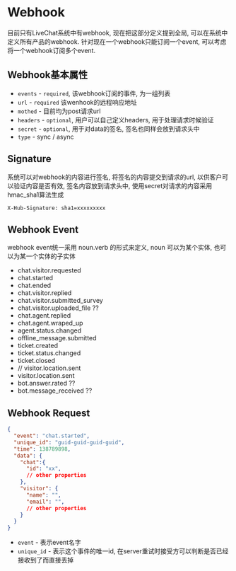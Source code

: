 
# Webhook

目前只有LiveChat系统中有webhook, 现在把这部分定义提到全局, 可以在系统中定义所有产品的webhook. 针对现在一个webhook只能订阅一个event, 可以考虑将一个webhook订阅多个event.

## Webhook基本属性

  - `events` - `required`, 该webhook订阅的事件, 为一组列表
  - `url` - `required` 该wenhook的远程响应地址
  - `mothed` - 目前均为post请求url
  - `headers` - `optional`, 用户可以自己定义headers, 用于处理请求时候验证
  - `secret` - `optional`, 用于对data的签名, 签名也同样会放到请求头中
  - `type` - sync / async

## Signature

系统可以对webhook的内容进行签名, 将签名的内容提交到请求的url, 以供客户可以验证内容是否有效, 签名内容放到请求头中, 使用secret对请求的内容采用hmac_sha1算法生成

`X-Hub-Signature: sha1=xxxxxxxxx`

## Webhook Event

webhook event统一采用 noun.verb 的形式来定义, noun 可以为某个实体, 也可以为某一个实体的子实体

  - chat.visitor.requested
  - chat.started
  - chat.ended
  - chat.visitor.replied
  - chat.visitor.submitted_survey
  - chat.visitor.uploaded_file ??
  - chat.agent.replied
  - chat.agent.wraped_up
  - agent.status.changed
  - offline_message.submitted
  - ticket.created
  - ticket.status.changed
  - ticket.closed
  - // visitor.location.sent
  - visitor.location.sent
  - bot.answer.rated ??
  - bot.message_received ??


## Webhook Request

```json
{
  "event": "chat.started",
  "unique_id": "guid-guid-guid-guid",
  "time": 138789898, 
  "data": {
    "chat":{
      "id": "xx",
      // other properties
    },
    "visitor": {
      "name": "",
      "email": "",
      // other properties
    }
  }
}
```

  - `event` - 表示event名字
  - `unique_id` - 表示这个事件的唯一id, 在server重试时接受方可以判断是否已经接收到了而直接丢掉



